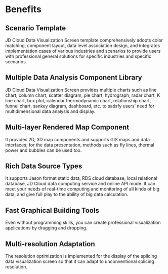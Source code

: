 # Benefits

## Scenario Template
JD Cloud Data Visualization Screen template comprehensively adopts color matching, component layout, data level association design, and integrates implementation cases of various industries and scenarios to provide users with professional general solutions for specific industries and specific scenarios.

## Multiple Data Analysis Component Library
JD Cloud Data Visualization Screen provides multiple charts such as line chart, column chart, scatter diagram, pie chart, hydrograph, radar chart, K line chart, box plot, calendar thermodynamic chart, relationship chart, funnel chart, sankey diagram, dashboard, etc. to satisfy users’ need for multidimensional data analysis and display.

## Multi-layer Rendered Map Component
It provides 2D, 3D map components and supports GIS maps and data interfaces; for the data presentation, methods such as fly lines, thermal power and bubbles can be used too.

## Rich Data Source Types
It supports Jason format static data, RDS cloud database, local relational database, JD Cloud data computing service and online API mode. It can meet your needs of real-time computing and monitoring of all kinds of big data, and give full play to the ability of big data calculation.

## Fast Graphical Building Tools
Even without programming skills, you can create professional visualization applications by dragging and dropping.

## Multi-resolution Adaptation
The resolution optimization is implemented for the display of the splicing data visualization screen so that it can adapt to unconventional splicing resolution.

